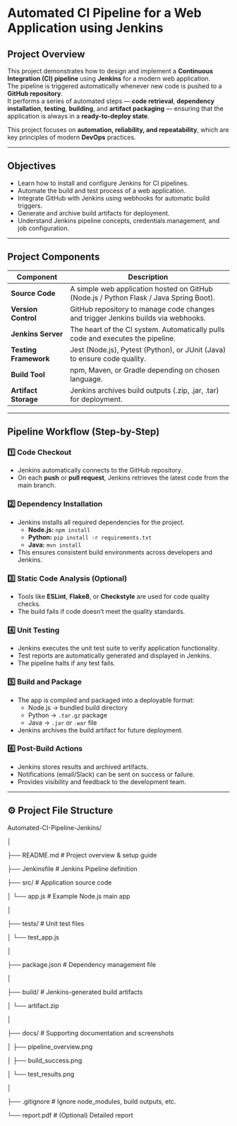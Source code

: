 #  Automated CI Pipeline for a Web Application using Jenkins

##  Project Overview
This project demonstrates how to design and implement a **Continuous Integration (CI) pipeline** using **Jenkins** for a modern web application.  
The pipeline is triggered automatically whenever new code is pushed to a **GitHub repository**.  
It performs a series of automated steps — **code retrieval**, **dependency installation**, **testing**, **building**, and **artifact packaging** — ensuring that the application is always in a **ready-to-deploy state**.

This project focuses on **automation, reliability, and repeatability**, which are key principles of modern **DevOps** practices.

---

##  Objectives
- Learn how to install and configure Jenkins for CI pipelines.  
- Automate the build and test process of a web application.  
- Integrate GitHub with Jenkins using webhooks for automatic build triggers.  
- Generate and archive build artifacts for deployment.  
- Understand Jenkins pipeline concepts, credentials management, and job configuration.

---

##  Project Components

| Component | Description |
|------------|-------------|
| **Source Code** | A simple web application hosted on GitHub (Node.js / Python Flask / Java Spring Boot). |
| **Version Control** | GitHub repository to manage code changes and trigger Jenkins builds via webhooks. |
| **Jenkins Server** | The heart of the CI system. Automatically pulls code and executes the pipeline. |
| **Testing Framework** | Jest (Node.js), Pytest (Python), or JUnit (Java) to ensure code quality. |
| **Build Tool** | npm, Maven, or Gradle depending on chosen language. |
| **Artifact Storage** | Jenkins archives build outputs (.zip, .jar, .tar) for deployment. |

---

##  Pipeline Workflow (Step-by-Step)

### 1️⃣ Code Checkout
- Jenkins automatically connects to the GitHub repository.  
- On each **push** or **pull request**, Jenkins retrieves the latest code from the main branch.  

### 2️⃣ Dependency Installation
- Jenkins installs all required dependencies for the project.  
  - **Node.js:** `npm install`  
  - **Python:** `pip install -r requirements.txt`  
  - **Java:** `mvn install`  
- This ensures consistent build environments across developers and Jenkins.

### 3️⃣ Static Code Analysis (Optional)
- Tools like **ESLint**, **Flake8**, or **Checkstyle** are used for code quality checks.  
- The build fails if code doesn’t meet the quality standards.

### 4️⃣ Unit Testing
- Jenkins executes the unit test suite to verify application functionality.  
- Test reports are automatically generated and displayed in Jenkins.  
- The pipeline halts if any test fails.

### 5️⃣ Build and Package
- The app is compiled and packaged into a deployable format:
  - Node.js → bundled build directory  
  - Python → `.tar.gz` package  
  - Java → `.jar` or `.war` file  
- Jenkins archives the build artifact for future deployment.

### 6️⃣ Post-Build Actions
- Jenkins stores results and archived artifacts.
- Notifications (email/Slack) can be sent on success or failure.
- Provides visibility and feedback to the development team.

---

## ⚙️ Project File Structure

Automated-CI-Pipeline-Jenkins/

│

├── README.md # Project overview & setup guide

├── Jenkinsfile # Jenkins Pipeline definition

├── src/ # Application source code

│ └── app.js # Example Node.js main app

│

├── tests/ # Unit test files

│ └── test_app.js

│

├── package.json # Dependency management file

│

├── build/ # Jenkins-generated build artifacts

│ └── artifact.zip

│

├── docs/ # Supporting documentation and screenshots

│ ├── pipeline_overview.png

│ ├── build_success.png

│ └── test_results.png

│

├── .gitignore # Ignore node_modules, build outputs, etc.

└── report.pdf # (Optional) Detailed report
